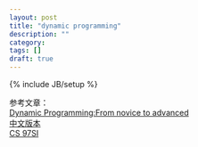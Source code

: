 ```yaml
---
layout: post
title: "dynamic programming"
description: ""
category: 
tags: []
draft: true
---
```

{% include JB/setup %}



参考文章：  
[Dynamic Programming:From novice to advanced](http://www.topcoder.com/tc?d1=tutorials&d2=dynProg&module=Static)  
[中文版本](http://blog.csdn.net/xzz_hust/article/details/12528659)  
[CS 97SI](web.stanford.edu/class/cs97si/04-dynamic-programming.pdf)  

